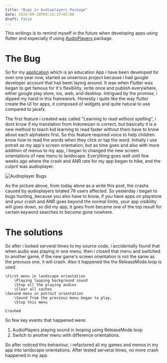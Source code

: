 ```yaml
---
title: "Bugs in Audioplayers Package"
date: 2024-09-30T09:15:37+07:00
draft: false
---
```


This writings is to remind myself in the future when developing apps using flutter and especially if using
[AudioPlayers](https://pub.dev/packages/audioplayers) package.

# The Bug

So for my [application](https://play.google.com/store/apps/details?id=com.aplikasihebat.baca_app) which is an education App i have been developed for over one year now, started as unserious project because i had google developer account that has been laying around. It was when Flutter was began to get famous for it's flexibility, write once and publish everywhere, either google play store, ios, web, and desktop. Intrigued by the promise, i dipped my hand in this framework. Honestly i quite like the way flutter create the UI for apps, it composed of widgets and quite natural to use compared to javafx.

The first feature i created was called "Learning to read without spelling", i dont know if my translation from Indonesian is correct, but basically it is a new method to teach kid learning to read faster without them have to know about each alphabets first. So this feature required voice to help children know how to read the words when they click or tap the word. Initially I use potrait as my app's screen orientation, but as time goes and also with more addition of menus to my app, I began to changed the new screen orientations of new menu to landscape. Everything goes well until few weeks ago where the crash and ANR rate for my app began to hike, and the culprit was audioplayer.

![Audioplayer Bugs](/audioplayer_bugs.PNG)

As the picture above, from today alone as a write this post, the crashs caused by audioplayers totaled 79 users affected. So yesterday i began to bugs hunting, because you also have to know, if you have apps on playstore and your crash and ANR goes beyond the normal limits, your app visibility will goes down, so did my app, it goes from became one of the top result for certain keyword searches to become gone nowhere.

# The solutions

So after i looked serveral times to my source code, i accidentally found that when audio was playing in one menu, then i closed that menu and switched to another game, if the new game's screen orientation is not the same as the previuos one, it will crash. Also it happened the the ReleaseMode.loop is used.

```
\First menu in landscape oriantation
    \Playing looping background sound
    \Stop all the playing audios
    \Clear all caches
\Second menu in potrait orientation
    \Sound from the previous menu began to play.
    \Stop this menu

Crashed
```

So few key events that happened were:

1. AudioPlayers playing sound in looping using ReleaseMode.loop
2. Switch to another menu with difference orientations.

So after noticed this behaviour, i refactored all my games and menus in my app into landscape orientations. After tested serveral times, no more crash happened in my app.
